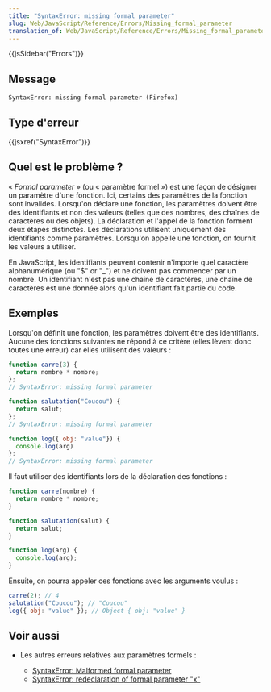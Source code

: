 ```yaml
---
title: "SyntaxError: missing formal parameter"
slug: Web/JavaScript/Reference/Errors/Missing_formal_parameter
translation_of: Web/JavaScript/Reference/Errors/Missing_formal_parameter
---
```


{{jsSidebar("Errors")}}

## Message

```
SyntaxError: missing formal parameter (Firefox)
```

## Type d'erreur

{{jsxref("SyntaxError")}}

## Quel est le problème ?

« _Formal parameter_ » (ou « paramètre formel ») est une façon de désigner un paramètre d'une fonction. Ici, certains des paramètres de la fonction sont invalides. Lorsqu'on déclare une fonction, les paramètres doivent être des identifiants et non des valeurs (telles que des nombres, des chaînes de caractères ou des objets). La déclaration et l'appel de la fonction forment deux étapes distinctes. Les déclarations utilisent uniquement des identifiants comme paramètres. Lorsqu'on appelle une fonction, on fournit les valeurs à utiliser.

En JavaScript, les identifiants peuvent contenir n'importe quel caractère alphanumérique (ou "$" or "\_") et ne doivent pas commencer par un nombre. Un identifiant n'est pas une chaîne de caractères, une chaîne de caractères est une donnée alors qu'un identifiant fait partie du code.

## Exemples

Lorsqu'on définit une fonction, les paramètres doivent être des identifiants. Aucune des fonctions suivantes ne répond à ce critère (elles lèvent donc toutes une erreur) car elles utilisent des valeurs :

```js example-bad
function carre(3) {
  return nombre * nombre;
};
// SyntaxError: missing formal parameter

function salutation("Coucou") {
  return salut;
};
// SyntaxError: missing formal parameter

function log({ obj: "value"}) {
  console.log(arg)
};
// SyntaxError: missing formal parameter
```

Il faut utiliser des identifiants lors de la déclaration des fonctions :

```js example-good
function carre(nombre) {
  return nombre * nombre;
}

function salutation(salut) {
  return salut;
}

function log(arg) {
  console.log(arg);
}
```

Ensuite, on pourra appeler ces fonctions avec les arguments voulus :

```js
carre(2); // 4
salutation("Coucou"); // "Coucou"
log({ obj: "value" }); // Object { obj: "value" }
```

## Voir aussi

- Les autres erreurs relatives aux paramètres formels :

  - [SyntaxError: Malformed formal parameter](/fr/docs/Web/JavaScript/Reference/Errors/Malformed_formal_parameter)
  - [SyntaxError: redeclaration of formal parameter "x"](/fr/docs/Web/JavaScript/Reference/Errors/Redeclared_parameter)
